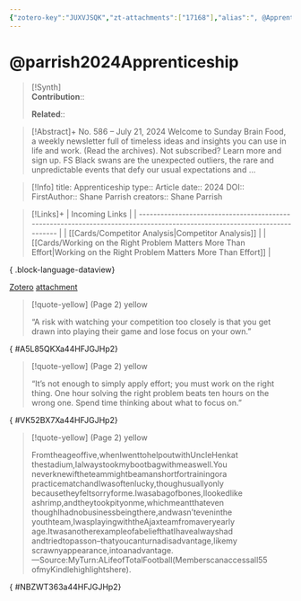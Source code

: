 ```yaml
---
{"zotero-key":"JUXVJSQK","zt-attachments":["17168"],"alias":", @Apprenticeship","keywords":[],"FirstAuthor":"[[Shane Parish]]","tags":["source/article"],"dg-publish":true,"permalink":"/sources/articles/parrish2024-apprenticeship/","dgPassFrontmatter":true}
---
```


# @parrish2024Apprenticeship

>[!Synth]  
>**Contribution**::  
>  
>**Related**:: 
>  

> [!Abstract]+
> No. 586 – July 21, 2024 Welcome to Sunday Brain Food, a weekly newsletter full of timeless ideas and insights you can use in life and work. (Read the archives). Not subscribed? Learn more and sign up. FS Black swans are the unexpected outliers, the rare and unpredictable events that defy our usual expectations and …

> [!Info]
> title: Apprenticeship
> type:: Article 
> date:: 2024
> DOI:: 
> FirstAuthor:: Shane Parrish
> creators:: Shane Parrish

> [!Links]+
>  | Incoming Links                                                                                                            |
> | ------------------------------------------------------------------------------------------------------------------------- |
> | [[Cards/Competitor Analysis\|Competitor Analysis]]                                                                     |
> | [[Cards/Working on the Right Problem Matters More Than Effort\|Working on the Right Problem Matters More Than Effort]] |
> 
{ .block-language-dataview}


[Zotero](zotero://select/library/items/JUXVJSQK) [attachment](<file:///Users/nathanmaxwell/Zotero/storage/44HFJGJH/Parrish%20-%202024%20-%20Apprenticeship.pdf>)

> [!quote-yellow] (Page 2) yellow
> 
> “A risk with watching your competition too closely is that you get  drawn into playing their game and lose focus on your own.”
>
{ #A5L85QKXa44HFJGJHp2}


> [!quote-yellow] (Page 2) yellow
> 
> “It’s not enough to simply apply effort; you must work on the right  thing.  One hour solving the right problem beats ten hours on the wrong one.  Spend time thinking about what to focus on.”
>
{ #VK52BX7Xa44HFJGJHp2}


> [!quote-yellow] (Page 2) yellow
> 
> Fromtheageoffive,whenIwenttohelpoutwithUncleHenkat  thestadium,Ialwaystookmybootbagwithmeaswell.You  neverknewiftheteammightbeamanshortfortrainingora  practicematchandIwasoftenlucky,thoughusuallyonly  becausetheyfeltsorryforme.Iwasabagofbones,Ilookedlike ashrimp,andtheytookpityonme,whichmeantthateven  thoughIhadnobusinessbeingthere,andwasn’teveninthe  youthteam,IwasplayingwiththeAjaxteamfromaveryearly  age.ItwasanotherexampleofabeliefthatIhavealwayshad  andtriedtopasson–thatyoucanturnadisadvantage,likemy  scrawnyappearance,intoanadvantage.  Source:MyTurn:ALifeofTotalFootball(Memberscanaccessall55  ofmyKindlehighlightshere).
>
{ #NBZWT363a44HFJGJHp2}

